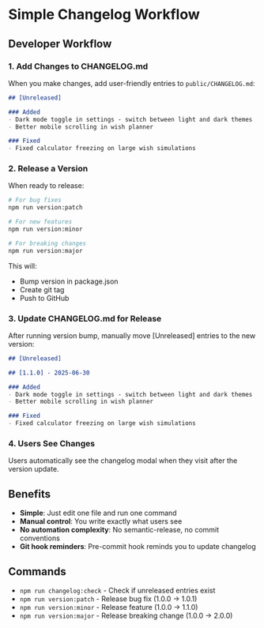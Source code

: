 # Simple Changelog Workflow

## Developer Workflow

### 1. Add Changes to CHANGELOG.md
When you make changes, add user-friendly entries to `public/CHANGELOG.md`:

```markdown
## [Unreleased]

### Added
- Dark mode toggle in settings - switch between light and dark themes
- Better mobile scrolling in wish planner

### Fixed  
- Fixed calculator freezing on large wish simulations
```

### 2. Release a Version
When ready to release:

```bash
# For bug fixes
npm run version:patch

# For new features  
npm run version:minor

# For breaking changes
npm run version:major
```

This will:
- Bump version in package.json
- Create git tag
- Push to GitHub

### 3. Update CHANGELOG.md for Release
After running version bump, manually move [Unreleased] entries to the new version:

```markdown
## [Unreleased]

## [1.1.0] - 2025-06-30

### Added
- Dark mode toggle in settings - switch between light and dark themes
- Better mobile scrolling in wish planner

### Fixed  
- Fixed calculator freezing on large wish simulations
```

### 4. Users See Changes
Users automatically see the changelog modal when they visit after the version update.

## Benefits

- **Simple**: Just edit one file and run one command
- **Manual control**: You write exactly what users see
- **No automation complexity**: No semantic-release, no commit conventions
- **Git hook reminders**: Pre-commit hook reminds you to update changelog

## Commands

- `npm run changelog:check` - Check if unreleased entries exist
- `npm run version:patch` - Release bug fix (1.0.0 → 1.0.1)
- `npm run version:minor` - Release feature (1.0.0 → 1.1.0)  
- `npm run version:major` - Release breaking change (1.0.0 → 2.0.0)